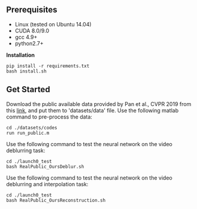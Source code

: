 ## Prerequisites

- Linux (tested on Ubuntu 14.04)
- CUDA 8.0/9.0
- gcc 4.9+
- python2.7+

**Installation**

```
pip install -r requirements.txt
bash install.sh
```

## Get Started

Download the public available data provided by Pan et al., CVPR 2019 from this [link](https://drive.google.com/file/d/1s-PR7GxpCAIB20hu7F3BlbXdUi4c9UAo/view), and put them to 'datasets/data' file. Use the following matlab command to pre-process the data:

```
cd ./datasets/codes
run run_public.m
```

Use the following command to test the neural network on the video deblurring task:

```
cd ./launch0_test
bash RealPublic_OursDeblur.sh
```

Use the following command to test the neural network on the video deblurring and interpolation task:

```
cd ./launch0_test
bash RealPublic_OursReconstruction.sh
```

